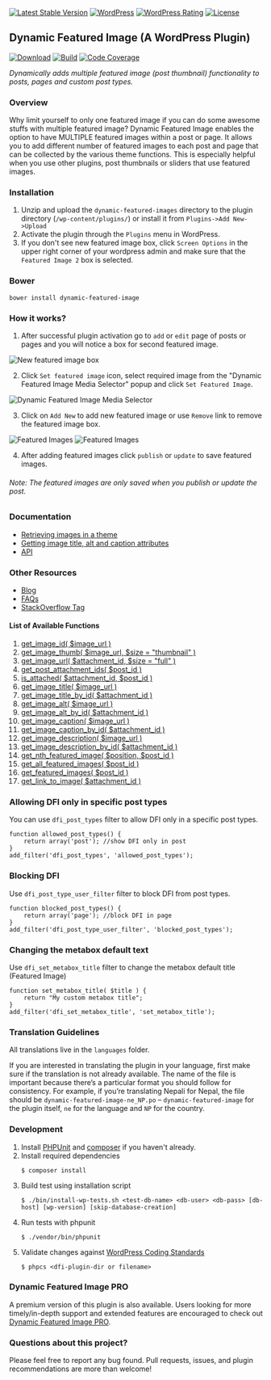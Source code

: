[![Latest Stable Version](https://img.shields.io/wordpress/plugin/v/dynamic-featured-image.svg?style=flat-square)](https://packagist.org/packages/ankitpokhrel/Dynamic-Featured-Image)
[![WordPress](https://img.shields.io/wordpress/v/dynamic-featured-image.svg?style=flat-square)](https://wordpress.org/plugins/dynamic-featured-image/)
[![WordPress Rating](https://img.shields.io/wordpress/plugin/r/dynamic-featured-image.svg?style=flat-square)](https://wordpress.org/plugins/dynamic-featured-image/)
[![License](https://img.shields.io/packagist/l/ankitpokhrel/dynamic-featured-image.svg?style=flat-square)](https://packagist.org/packages/ankitpokhrel/dynamic-featured-image)

## Dynamic Featured Image (A WordPress Plugin)
[![Download](https://img.shields.io/wordpress/plugin/dt/dynamic-featured-image.svg?style=flat-square)](https://wordpress.org/plugins/dynamic-featured-image)
[![Build](https://img.shields.io/travis/ankitpokhrel/Dynamic-Featured-Image.svg?style=flat-square)](https://travis-ci.org/ankitpokhrel/Dynamic-Featured-Image)
[![Code Coverage](https://img.shields.io/scrutinizer/coverage/g/ankitpokhrel/Dynamic-Featured-Image.svg?style=flat-square)](https://scrutinizer-ci.com/g/ankitpokhrel/Dynamic-Featured-Image/)

_Dynamically adds multiple featured image (post thumbnail) functionality to posts, pages and custom post types._

### Overview
Why limit yourself to only one featured image if you can do some awesome stuffs with multiple featured image? Dynamic Featured Image enables the option to have MULTIPLE featured images within a post or page. It allows you to add different number of featured images to each post and page that can be collected by the various theme functions. This is especially helpful when you use other plugins, post thumbnails or sliders that use featured images.

### Installation

  1. Unzip and upload the `dynamic-featured-images` directory to the plugin directory (`/wp-content/plugins/`) or install it from `Plugins->Add New->Upload`
  2. Activate the plugin through the `Plugins` menu in WordPress.
  3. If you don't see new featured image box, click `Screen Options` in the upper right corner of your wordpress admin and make sure that the `Featured Image 2` box is selected.

### Bower
```
bower install dynamic-featured-image
```

### How it works?
1. After successful plugin activation go to `add` or `edit` page of posts or pages and you will notice a box for second featured image.

  ![New featured image box](https://ankitpokhrel.com/DFI/screenshot-1.png)

2. Click `Set featured image` icon, select required image from the "Dynamic Featured Image Media Selector" popup and click `Set Featured Image`.

  ![Dynamic Featured Image Media Selector](https://ankitpokhrel.com/DFI/screenshot-2.png)

3. Click on `Add New` to add new featured image or use `Remove` link to remove the featured image box.

  ![Featured Images](https://ankitpokhrel.com/DFI/screenshot-3.png)
  ![Featured Images](https://ankitpokhrel.com/DFI/screenshot-4.png)

4. After adding featured images click `publish` or `update` to save featured images.

###### _Note: The featured images are only saved when you publish or update the post._

### Documentation
* [Retrieving images in a theme](https://github.com/ankitpokhrel/Dynamic-Featured-Image/wiki/Retrieving-data-in-a-theme)
* [Getting image title, alt and caption attributes](https://github.com/ankitpokhrel/Dynamic-Featured-Image/wiki/API-Functions#wiki-getting-image-title-alt-and-caption-attributes)
* [API](https://github.com/ankitpokhrel/Dynamic-Featured-Image/wiki/API)

### Other Resources
* [Blog](https://ankitpokhrel.com/explore/category/dynamic-featured-image/)
* [FAQs](https://wordpress.org/plugins/dynamic-featured-image/faq/)
* [StackOverflow Tag](https://stackoverflow.com/questions/tagged/dynamic-featured-image)

#### List of Available Functions
1. [get_image_id( $image_url )](https://github.com/ankitpokhrel/Dynamic-Featured-Image/wiki/API#wiki-1-get_image_id-image_url-)
2. [get_image_thumb( $image_url, $size = "thumbnail" )](https://github.com/ankitpokhrel/Dynamic-Featured-Image/wiki/API#wiki-2-get_image_thumb-image_url-size--thumbnail-)
3. [get_image_url( $attachment_id, $size = "full" )](https://github.com/ankitpokhrel/Dynamic-Featured-Image/wiki/API#wiki-3-get_image_url-attachment_id-size--full-)
4. [get_post_attachment_ids( $post_id )](https://github.com/ankitpokhrel/Dynamic-Featured-Image/wiki/API#wiki-4-get_post_attachment_ids-post_id-)
5. [is_attached( $attachment_id, $post_id )](https://github.com/ankitpokhrel/Dynamic-Featured-Image/wiki/API#wiki-5-is_attached-attachment_id-post_id-)
6. [get_image_title( $image_url )](https://github.com/ankitpokhrel/Dynamic-Featured-Image/wiki/API#wiki-6-get_image_title-image_url-)
7. [get_image_title_by_id( $attachment_id )](https://github.com/ankitpokhrel/Dynamic-Featured-Image/wiki/API#wiki-7-get_image_title_by_id-attachment_id-)
8. [get_image_alt( $image_url )](https://github.com/ankitpokhrel/Dynamic-Featured-Image/wiki/API-Functions#wiki-8-get_image_alt-image_url-)
9. [get_image_alt_by_id( $attachment_id )](https://github.com/ankitpokhrel/Dynamic-Featured-Image/wiki/API#wiki-9-get_image_alt_by_id-attachment_id-)
10. [get_image_caption( $image_url )](https://github.com/ankitpokhrel/Dynamic-Featured-Image/wiki/API#wiki-10-get_image_caption-image_url-)
11. [get_image_caption_by_id( $attachment_id )](https://github.com/ankitpokhrel/Dynamic-Featured-Image/wiki/API#wiki-11-get_image_caption_by_id-attachment_id-)
12. [get_image_description( $image_url )](https://github.com/ankitpokhrel/Dynamic-Featured-Image/wiki/API#wiki-12-get_image_description-image_url-)
13. [get_image_description_by_id( $attachment_id )](https://github.com/ankitpokhrel/Dynamic-Featured-Image/wiki/API#wiki-13-get_image_description_by_id-attachment_id-)
14. [get_nth_featured_image( $position, $post_id )](https://github.com/ankitpokhrel/Dynamic-Featured-Image/wiki/API#wiki-14-get_nth_featured_image-position-post_id--null-)
15. [get_all_featured_images( $post_id )](https://github.com/ankitpokhrel/Dynamic-Featured-Image/wiki/API#15-get_all_featured_images-post_id-)
16. [get_featured_images( $post_id )](https://github.com/ankitpokhrel/Dynamic-Featured-Image/wiki/API#16-get_featured_images-post_id-)
17. [get_link_to_image( $attachment_id )](https://github.com/ankitpokhrel/Dynamic-Featured-Image/wiki/API#17-get_link_to_image-attachment_id-)

### Allowing DFI only in specific post types
You can use `dfi_post_types` filter to allow DFI only in a specific post types.
```
function allowed_post_types() {
    return array('post'); //show DFI only in post
}
add_filter('dfi_post_types', 'allowed_post_types');
```

### Blocking DFI
Use `dfi_post_type_user_filter` filter to block DFI from post types.
```
function blocked_post_types() {
    return array('page'); //block DFI in page
}
add_filter('dfi_post_type_user_filter', 'blocked_post_types');
```

### Changing the metabox default text
Use `dfi_set_metabox_title` filter to change the metabox default title (Featured Image)
```
function set_metabox_title( $title ) {
    return "My custom metabox title";
}
add_filter('dfi_set_metabox_title', 'set_metabox_title');
```

### Translation Guidelines
All translations live in the `languages` folder.

If you are interested in translating the plugin in your language, first make sure if the translation is not already available. The name of the file is important because there’s a particular format you should follow for consistency. For example, if you’re translating Nepali for Nepal, the file should be `dynamic-featured-image-ne_NP.po` – `dynamic-featured-image` for the plugin itself, `ne` for the language and `NP` for the country.

### Development
1. Install [PHPUnit](https://phpunit.de/) and [composer](https://getcomposer.org/) if you haven't already.
2. Install required dependencies
     ```shell
     $ composer install
     ```
3. Build test using installation script
    ```shell
    $ ./bin/install-wp-tests.sh <test-db-name> <db-user> <db-pass> [db-host] [wp-version] [skip-database-creation]
    ```
4. Run tests with phpunit
    ```shell
    $ ./vendor/bin/phpunit
    ```
5. Validate changes against [WordPress Coding Standards](https://github.com/WordPress-Coding-Standards/WordPress-Coding-Standards)
    ```shell
    $ phpcs <dfi-plugin-dir or filename>
    ```

### Dynamic Featured Image PRO
A premium version of this plugin is also available. Users looking for more timely/in-depth support and extended features are encouraged to check out [Dynamic Featured Image PRO](https://ankitpokhrel.com/explore/dynamic-featured-image-pro/).

### Questions about this project?
Please feel free to report any bug found. Pull requests, issues, and plugin recommendations are more than welcome!
